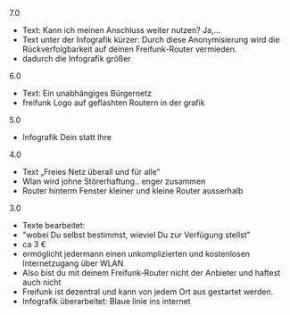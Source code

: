 7.0
* Text: Kann ich meinen Anschluss weiter nutzen? Ja,... 
* Text unter der Infografik kürzer: Durch diese Anonymisierung wird die Rückverfolgbarkeit auf deinen Freifunk-Router vermieden.
* dadurch die Infografik größer

6.0
* Text: Ein unabhängiges Bürgernetz
* freifunk Logo auf geflashten Routern in der grafik

5.0
* Infografik Dein statt Ihre

4.0
* Text „Freies Netz überall und für alle“
* Wlan wird johne Störerhaftung.. enger zusammen
* Router hinterm Fenster kleiner und kleine Router ausserhalb

3.0
* Texte bearbeitet: 
 * "wobei Du selbst bestimmst, wieviel Du zur Verfügung stellst"
 * ca 3 €
 * ermöglicht jedermann einen unkomplizierten und kostenlosen Internetzugang über WLAN
 * Also bist du mit deinem Freifunk-Router nicht der Anbieter und haftest auch nicht 
 * Freifunk ist dezentral und kann von jedem Ort aus gestartet werden. 
* Infografik überarbeitet: Blaue linie ins internet
